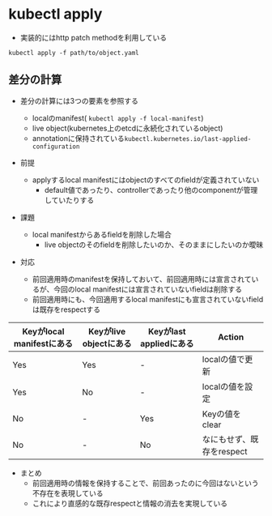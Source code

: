# kubectl apply

* 実装的にはhttp patch methodを利用している

```shell
kubectl apply -f path/to/object.yaml
```

## 差分の計算

* 差分の計算には3つの要素を参照する
  * localのmanifest( `kubectl apply -f local-manifest`)
  * live object(kubernetes上のetcdに永続化されているobject)
  * annotationに保持されている`kubectl.kubernetes.io/last-applied-configuration`

* 前提
  * applyするlocal manifestにはobjectのすべてのfieldが定義されていない
    * default値であったり、controllerであったり他のcomponentが管理していたりする

* 課題
  * local manifestからあるfieldを削除した場合
    * live objectのそのfieldを削除したいのか、そのままにしたいのか曖昧

* 対応
  * 前回適用時のmanifestを保持しておいて、前回適用時には宣言されているが、今回のlocal manifestには宣言されていないfieldは削除する
  * 前回適用時にも、今回適用するlocal manifestにも宣言されていないfieldは既存をrespectする


| Keyがlocal manifestにある | Keyがlive objectにある | Keyがlast appliedにある | Action |
| ---                       | ---                    | ---                     | ---    |
|  Yes                      | Yes                    | -                       | localの値で更新 |  
|  Yes                      | No                     | -                       | localの値を設定 |
|  No                       | -                      | Yes                     | Keyの値をclear  |
|  No                       | -                      | No                      | なにもせず、既存をrespect  |
  

* まとめ
  * 前回適用時の情報を保持することで、前回あったのに今回はないという不存在を表現している
  * これにより直感的な既存respectと情報の消去を実現している
